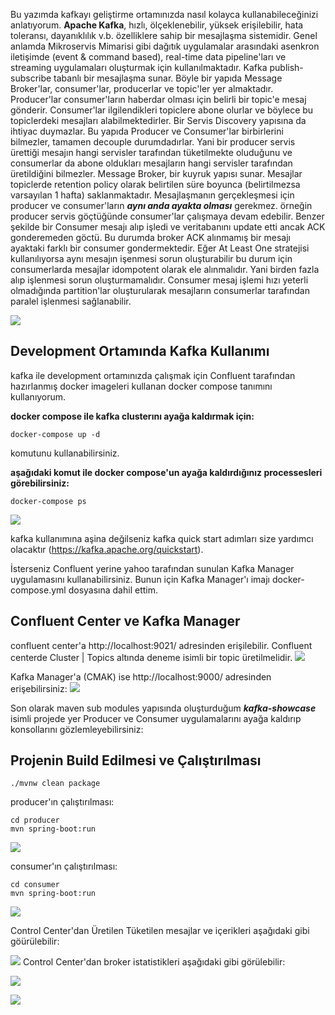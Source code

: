 Bu yazımda kafkayı geliştirme ortamınızda nasıl kolayca kullanabileceğinizi anlatıyorum.
**Apache Kafka**, hızlı, ölçeklenebilir, yüksek erişilebilir, hata toleransı, dayanıklılık v.b. özelliklere sahip bir mesajlaşma sistemidir. 
Genel anlamda Mikroservis Mimarisi gibi dağıtık uygulamalar arasındaki asenkron iletişimde (event & command based), real-time data pipeline'ları ve streaming uygulamaları oluşturmak için kullanılmaktadır.
Kafka publish-subscribe tabanlı bir mesajlaşma sunar. Böyle bir yapıda Message Broker'lar, consumer'lar, producerlar ve topic'ler yer almaktadır.
Producer'lar consumer'ların haberdar olması için belirli bir topic'e mesaj gönderir. Consumer'lar ilgilendikleri topiclere abone olurlar ve böylece bu topiclerdeki mesajları alabilmektedirler. 
Bir Servis Discovery yapısına da ihtiyac duymazlar.
Bu yapıda Producer ve Consumer'lar birbirlerini bilmezler, tamamen decouple durumdadırlar.
Yani bir producer servis ürettiği mesajın hangi servisler tarafından tüketilmekte oluduğunu ve consumerlar da abone oldukları mesajların hangi servisler tarafından üretildiğini bilmezler.
Message Broker, bir kuyruk yapısı sunar. Mesajlar topiclerde retention policy olarak belirtilen süre boyunca (belirtilmezsa varsayılan 1 hafta) saklanmaktadır.
Mesajlaşmanın gerçekleşmesi için producer ve consumer'ların _**aynı anda ayakta olması**_ gerekmez. örneğin producer servis göçtüğünde consumer'lar çalışmaya devam edebilir. 
Benzer şekilde bir Consumer mesajı alıp işledi ve veritabanını  update etti ancak ACK gonderemeden göctü. Bu durumda broker ACK alınmamış bir mesajı ayaktaki farklı bir consumer gondermektedir.
Eğer At Least One stratejisi kullanılıyorsa aynı mesajın işenmesi sorun oluşturabilir bu durum için consumerlarda mesajlar idompotent olarak ele alınmalıdır. 
Yani birden fazla alıp işlenmesi sorun oluşturmamalıdır. Consumer mesaj işlemi hızı yeterli olmadığında partition'lar oluşturularak mesajların consumerlar tarafından paralel işlenmesi sağlanabilir.

![](.README_images/9e012548.png)

## Development Ortamında Kafka Kullanımı
kafka ile development ortamınızda çalışmak için Confluent tarafından hazırlanmış docker imageleri kullanan docker compose tanımını kullanıyorum.

**docker compose ile kafka clusterını ayağa kaldırmak için:**

`docker-compose up -d`

komutunu kullanabilirsiniz.

**aşağıdaki komut ile docker compose'un ayağa kaldırdığınız processesleri görebilirsiniz:**

`docker-compose ps` 

![](.README_images/bffd6d4f.png)

kafka kullanımına aşina değilseniz kafka quick start adımları size yardımcı olacaktır (https://kafka.apache.org/quickstart).

İsterseniz Confluent yerine yahoo tarafından sunulan Kafka Manager uygulamasını kullanabilirsiniz. Bunun için Kafka Manager'ı imajı docker-compose.yml dosyasına dahil ettim. 
## Confluent Center ve Kafka Manager
confluent center'a http://localhost:9021/ adresinden erişilebilir. Confluent centerde Cluster | Topics altında deneme isimli bir topic üretilmelidir.
![](.README_images/1643c886.png)

Kafka Manager'a (CMAK) ise http://localhost:9000/ adresinden erişebilirsiniz:
![](.README_images/aa704ac0.png)

Son olarak maven sub modules yapısında oluşturduğum **_kafka-showcase_** isimli projede yer
Producer ve Consumer uygulamalarını ayağa kaldırıp konsollarını gözlemleyebilirsiniz:

## Projenin Build Edilmesi ve Çalıştırılması
`./mvnw clean package`

producer'ın çalıştırılması:

```
cd producer
mvn spring-boot:run
```
![](.README_images/50f2362a.png)

consumer'ın çalıştırılması:
```
cd consumer
mvn spring-boot:run
```
![](.README_images/ec0334d2.png)

Control Center'dan Üretilen Tüketilen mesajlar ve içerikleri aşağıdaki gibi göürülebilir:

![](.README_images/a8779339.png)
Control Center'dan broker istatistikleri aşağıdaki gibi görülebilir:

![](.README_images/01638cab.png)

![](.README_images/99db82eb.png)


